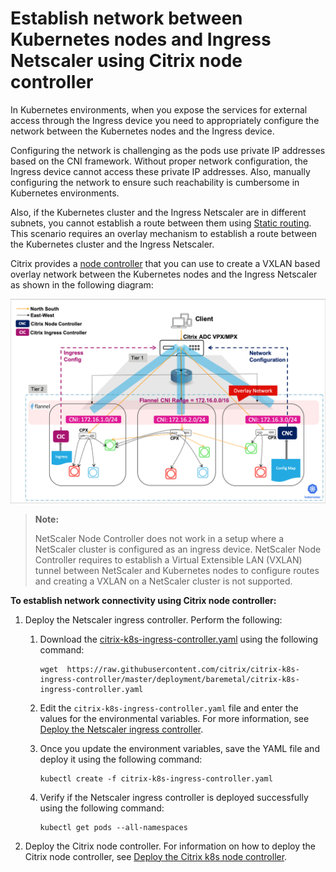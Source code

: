 # Establish network between Kubernetes nodes and Ingress Netscaler using Citrix node controller

In Kubernetes environments, when you expose the services for external access through the Ingress device you need to appropriately configure the network between the Kubernetes nodes and the Ingress device.

Configuring the network is challenging as the pods use private IP addresses based on the CNI framework. Without proper network configuration, the Ingress device cannot access these private IP addresses. Also, manually configuring the network to ensure such reachability is cumbersome in Kubernetes environments.

Also, if the Kubernetes cluster and the Ingress Netscaler are in different subnets, you cannot establish a route between them using [Static routing](staticrouting.md). This scenario requires an overlay mechanism to establish a route between the Kubernetes cluster and the Ingress Netscaler.

Citrix provides a [node controller](https://github.com/citrix/citrix-k8s-node-controller) that you can use to create a VXLAN based overlay network between the Kubernetes nodes and the Ingress Netscaler as shown in the following diagram:

![CIC with CNC](../media/cic-cnc.png)

> **Note:**
>
> NetScaler Node Controller does not work in a setup where a NetScaler cluster is configured as an ingress device. NetScaler Node Controller requires to establish a Virtual Extensible LAN (VXLAN) tunnel between NetScaler and Kubernetes nodes to configure routes and creating a VXLAN on a NetScaler cluster is not supported.

**To establish network connectivity using Citrix node controller:**

1.  Deploy the Netscaler ingress controller. Perform the following:

    1.  Download the [citrix-k8s-ingress-controller.yaml](https://github.com/netscaler/netscaler-k8s-ingress-controller/blob/master/deployment/baremetal/citrix-k8s-ingress-controller.yaml) using the following command:

            wget  https://raw.githubusercontent.com/citrix/citrix-k8s-ingress-controller/master/deployment/baremetal/citrix-k8s-ingress-controller.yaml

    2.  Edit the `citrix-k8s-ingress-controller.yaml` file and enter the values for the environmental variables. For more information, see [Deploy the Netscaler ingress controller](https://docs.netscaler.com/en-us/citrix-k8s-ingress-controller/deploy/cic-yaml.html).


    3.  Once you update the environment variables, save the YAML file and deploy it using the following command:

            kubectl create -f citrix-k8s-ingress-controller.yaml

    4.  Verify if the Netscaler ingress controller is deployed successfully using the following command:

            kubectl get pods --all-namespaces

2.  Deploy the Citrix node controller. For information on how to deploy the Citrix node controller, see [Deploy the Citrix k8s node controller](https://github.com/citrix/citrix-k8s-node-controller/blob/master/deploy/README.md).
